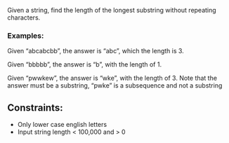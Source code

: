 Given a string, find the length of the longest substring without repeating characters.
### Examples:
Given “abcabcbb”, the answer is “abc”, which the length is 3.

Given “bbbbb”, the answer is “b”, with the length of 1.

Given “pwwkew”, the answer is “wke”, with the length of 3. Note that the answer must be a substring, “pwke” is a subsequence and not a substring

## Constraints:
* Only lower case english letters
* Input string length < 100,000 and > 0
